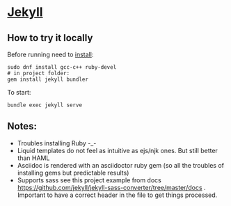 # [Jekyll](https://jekyllrb.com/)

## How to try it locally

Before running need to [install](https://jekyllrb.com/docs/installation/):

```shell
sudo dnf install gcc-c++ ruby-devel
# in project folder:
gem install jekyll bundler
```

To start:

```shell
bundle exec jekyll serve
```

## Notes:

* Troubles installing Ruby -_-
* Liquid templates do not feel as intuitive as ejs/njk ones. But still better than HAML
* Asciidoc is rendered with an asciidoctor ruby gem (so all the troubles of installing gems but predictable results)
* Supports sass see this project example from docs https://github.com/jekyll/jekyll-sass-converter/tree/master/docs .
  Important to have a correct header in the file to get things processed.
